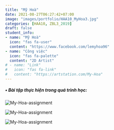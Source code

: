 ```yaml
---
title: "Mỹ Hoà"
date: 2021-08-27T06:27:42+07:00
image: "images/portfolio/HAA10_MyHoa3.jpg"
categories: [HAA10, ZBL3_2019]
draft: false
student_info:
- name: "Mỹ Hoà"
  icon: "fas fa-user"
  content: "https://www.facebook.com/lemyhoa96"
- name: "Công việc"
  icon: "fas fa-palette"
  content: "2D Artist"
# - name: "Link"
#   icon: "fas fa-link"
#   content: "https://artstation.com/My-Hoa"
---
```



##### • Bài tập thực hiện trong quá trình học:

![My-Hoa-assignment](/images/portfolio/HAA10_MyHoa2.jpg)

![My-Hoa-assignment](/images/portfolio/HAA10_MyHoa1.jpg)

![My-Hoa-assignment](/images/portfolio/HAA10_MyHoa4.jpg)



<!-- ##### • Nhận xét sau khoá học: -->
